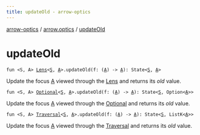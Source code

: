 ```yaml
---
title: updateOld - arrow-optics
---
```


[arrow-optics](../index.html) / [arrow.optics](index.html) / [updateOld](./update-old.html)

# updateOld

`fun <S, A> `[`Lens`](-lens.html)`<`[`S`](update-old.html#S)`, `[`A`](update-old.html#A)`>.updateOld(f: (`[`A`](update-old.html#A)`) -> `[`A`](update-old.html#A)`): State<`[`S`](update-old.html#S)`, `[`A`](update-old.html#A)`>`

Update the focus [A](update-old.html#A) viewed through the [Lens](-lens.html) and returns its *old* value.

`fun <S, A> `[`Optional`](-optional.html)`<`[`S`](update-old.html#S)`, `[`A`](update-old.html#A)`>.updateOld(f: (`[`A`](update-old.html#A)`) -> `[`A`](update-old.html#A)`): State<`[`S`](update-old.html#S)`, Option<`[`A`](update-old.html#A)`>>`

Update the focus [A](update-old.html#A) viewed through the [Optional](-optional.html) and returns its *old* value.

`fun <S, A> `[`Traversal`](-traversal.html)`<`[`S`](update-old.html#S)`, `[`A`](update-old.html#A)`>.updateOld(f: (`[`A`](update-old.html#A)`) -> `[`A`](update-old.html#A)`): State<`[`S`](update-old.html#S)`, ListK<`[`A`](update-old.html#A)`>>`

Update the focus [A](update-old.html#A) viewed through the [Traversal](-traversal.html) and returns its *old* value.

